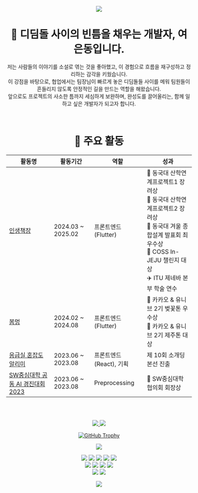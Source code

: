 <p align="center">
  <img src="https://capsule-render.vercel.app/api?type=waving&color=A273FF&height=200&section=header" />
</p>

<h1 align="center">👋 디딤돌 사이의 빈틈을 채우는 개발자, 여은동입니다.</h1>
<p align="center">
  저는 사람들의 이야기를 소설로 엮는 것을 좋아했고, 이 경험으로 흐름을 재구성하고 정리하는 감각을 키웠습니다.<br>
  이 강점을 바탕으로, 협업에서는 팀장님이 빠르게 놓은 디딤돌들 사이를 메워 팀원들이 흔들리지 않도록 안정적인 길을 만드는 역할을 해왔습니다.<br>
  앞으로도 프로젝트의 사소한 틈까지 세심하게 보완하며, 완성도를 끌어올리는, 함께 일하고 싶은 개발자가 되고자 합니다.
</p>
<br>

<h1 align="center">🚀 주요 활동</h1>

<table align="center">
  <thead>
    <tr>
      <th>활동명</th>
      <th>활동기간</th>
      <th>역할</th>
      <th>성과</th>
    </tr>
  </thead>
  <tbody>
    <tr>
      <td><a href="https://therapeutic-lifeboat-fd6.notion.site/d4d1d3038c08411da6a9adf93a48eefb">인생책장</a></td>
      <td>2024.03 ~ 2025.02</td>
      <td>프론트엔드(Flutter)</td>
      <td>🥉 동국대 산학연계프로젝트1 장려상<br>🥉 동국대 산학연계프로젝트2 장려상<br>🥈 동국대 겨울 종합설계 발표회 최우수상<br>🥇 COSS In-JEJU 챌린지 대상<br>✈️ ITU 제네바 본부 학술 연수</td>
    </tr>
    <tr>
      <td><a href="https://therapeutic-lifeboat-fd6.notion.site/96af7c8ced604db2814ca890a44181ba">봄멍</a></td>
      <td>2024.02 ~ 2024.08</td>
      <td>프론트엔드(Flutter)</td>
      <td>🥉 카카오 & 유니브 2기 벚꽃톤 우수상<br>🥇 카카오 & 유니브 2기 제주톤 대상</td>
    </tr>
    <tr>
      <td><a href="https://therapeutic-lifeboat-fd6.notion.site/ER-SENTINEL-4dff43fc76be45bcadeac1995cd29d09">응급실 혼잡도 알리미</a></td>
      <td>2023.06 ~ 2023.08</td>
      <td>프론트엔드(React), 기획</td>
      <td>제 10회 소개딩 본선 진출</td>
    </tr>
    <tr>
      <td><a href="https://therapeutic-lifeboat-fd6.notion.site/662377f11b6c4fada782c8868ba744ed">SW중심대학 공동 AI 경진대회 2023</a></td>
      <td>2023.06 ~ 2023.08</td>
      <td>Preprocessing</td>
      <td>🥉 SW중심대학협의회 회장상</td>
    </tr>
  </tbody>
</table>

<br>
<h2 align="center"></h2>

<p align="center">
  <a href="https://github.com/anuraghazra/github-readme-stats">
    <img src="https://github-readme-stats.vercel.app/api/top-langs/?username=sillonjeu" />
    <img src="https://github-readme-stats.vercel.app/api?username=sillonjeu" />
</p>

<p align="center">
  <a href="https://github.com/ryo-ma/github-profile-trophy">
    <img src="https://github-profile-trophy.vercel.app/?username=sillonjeu&theme=flat&column=5" alt="GitHub Trophy" />
  </a>
</p>

<p align="center">
  <a href="https://velog.io/@sillonjeu/posts">
    <img src="https://velog-readme-stats.vercel.app/api?name=sillonjeu" />
  </a>
</p>

<p align="center">
  <img src="https://img.shields.io/badge/Java-007396?style=for-the-badge&logo=java&logoColor=white" />
  <img src="https://img.shields.io/badge/JavaScript-F7DF1E?style=for-the-badge&logo=javascript&logoColor=black" />
  <img src="https://img.shields.io/badge/C-A8B9CC?style=for-the-badge&logo=c&logoColor=white" />
  <img src="https://img.shields.io/badge/C++-00599C?style=for-the-badge&logo=cplusplus&logoColor=white" />
  <img src="https://img.shields.io/badge/Dart-0175C2?style=for-the-badge&logo=dart&logoColor=white" />
  <br/>
  <img src="https://img.shields.io/badge/Flutter-02569B?style=for-the-badge&logo=flutter&logoColor=white" />
  <img src="https://img.shields.io/badge/React-61DAFB?style=for-the-badge&logo=react&logoColor=black" />
  <img src="https://img.shields.io/badge/React_Native-61DAFB?style=for-the-badge&logo=react&logoColor=black" />
  <img src="https://img.shields.io/badge/HTML-E34F26?style=for-the-badge&logo=html5&logoColor=white" />
  <br/>
  <img src="https://img.shields.io/badge/Figma-F24E1E?style=for-the-badge&logo=figma&logoColor=white" />
  <img src="https://img.shields.io/badge/Miro%20User-050038?style=for-the-badge&logo=miro&logoColor=white" />
</p>

<p align="center">
  <img src="https://capsule-render.vercel.app/api?type=waving&color=A273FF&height=200&section=footer" />
</p>
